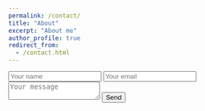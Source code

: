 ```yaml
---
permalink: /contact/
title: "About"
excerpt: "About me"
author_profile: true
redirect_from: 
  - /contact.html
---
```


<form id="contactform" action="//formspree.io/priyanmuthu@gmail.com" method="POST">
    <input id="nameinput" name="name" type="text" placeholder="Your name">
    <input id="emailinput" name="_replyto" type="email" placeholder="Your email">
    <textarea id="nametextarea" name="message" placeholder="Your message"></textarea>
    <input type="submit" value="Send">
</form>
